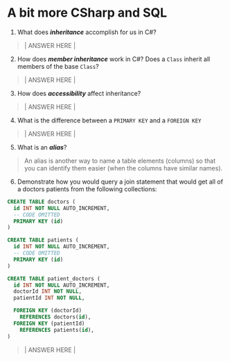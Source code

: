 # A bit more CSharp and SQL
1. What does ***inheritance*** accomplish for us in C#?

  > | ANSWER HERE |

2. How does ***member inheritance*** work in C#? Does a `Class` inherit all members of the base `Class`?

  > | ANSWER HERE |

3. How does ***accessibility*** affect inheritance?

  > | ANSWER HERE |

4. What is the difference between a `PRIMARY KEY` and a `FOREIGN KEY`

  > | ANSWER HERE |

5. What is an ***alias***?

  > An alias is another way to name a table elements (columns) so that you can identify them easier (when the columns have similar names).

6. Demonstrate how you would query a join statement that would get all of a doctors patients from the following collections:

  ```SQL
  CREATE TABLE doctors (
    id INT NOT NULL AUTO_INCREMENT,
    -- CODE OMITTED
    PRIMARY KEY (id)
  )

  CREATE TABLE patients (
    id INT NOT NULL AUTO_INCREMENT,
    -- CODE OMITTED
    PRIMARY KEY (id)
  )

  CREATE TABLE patient_doctors (
    id INT NOT NULL AUTO_INCREMENT,
    doctorId INT NOT NULL,
    patientId INT NOT NULL,

    FOREIGN KEY (doctorId)
      REFERENCES doctors(id),
    FOREIGN KEY (patientId)
      REFERENCES patients(id),
  )

  ```

  > | ANSWER HERE |
